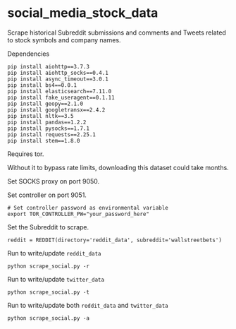# social_media_stock_data
Scrape historical Subreddit submissions and comments and Tweets related to stock symbols and company names.

Dependencies
```
pip install aiohttp==3.7.3
pip install aiohttp_socks==0.4.1
pip install async_timeout==3.0.1
pip install bs4==0.0.1
pip install elasticsearch==7.11.0
pip install fake_useragent==0.1.11
pip install geopy==2.1.0
pip install googletransx==2.4.2
pip install nltk==3.5
pip install pandas==1.2.2
pip install pysocks==1.7.1
pip install requests==2.25.1
pip install stem==1.8.0
```

Requires tor.

Without it to bypass rate limits, downloading this dataset could take months.

Set SOCKS proxy on port 9050.

Set controller on port 9051.
```
# Set controller password as environmental variable
export TOR_CONTROLLER_PW="your_password_here"
```

Set the Subreddit to scrape.
```
reddit = REDDIT(directory='reddit_data', subreddit='wallstreetbets')
```

Run to write/update `reddit_data`
```
python scrape_social.py -r
```

Run to write/update `twitter_data`
```
python scrape_social.py -t
```

Run to write/update both `reddit_data` and `twitter_data`
```
python scrape_social.py -a
```
